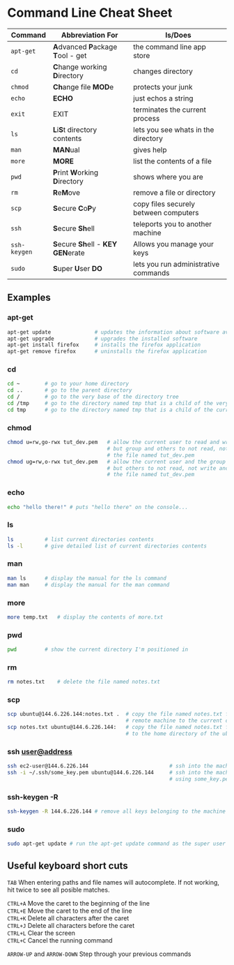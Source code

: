 # Command Line Cheat Sheet


| Command   | Abbreviation For                        | Is/Does |
|-----------|-----------------------------------------|---------|
| `apt-get` | **A**dvanced **P**ackage **T**ool - get | the command line app store |
| `cd`      | **C**hange working **D**irectory        | changes directory |
| `chmod`   | **Ch**ange file **MOD**e                | protects your junk |
| `echo`    | **ECHO**                                | just echos a string |
| `exit`    | EXIT                                    | terminates the current process |
| `ls`      | **L**i**S**t directory contents         | lets you see whats in the directory |
| `man`     | **MAN**ual                              | gives help |
| `more`    | **MORE**                                | list the contents of a file |
| `pwd`     | **P**rint **W**orking **D**irectory     | shows where you are |
| `rm`      | **R**e**M**ove                          | remove a file or directory |
| `scp`     | **S**ecure **C**o**P**y                 | copy files securely between computers |
| `ssh`     | **S**ecure **Sh**ell                    | teleports you to another machine |
| `ssh-keygen` | **S**ecure **Sh**ell - **KEY** **GEN**erate | Allows you manage your keys |
| `sudo`    | **S**uper **U**ser **DO**               | lets you run administrative commands |

## Examples

### apt-get

```bash
apt-get update              # updates the information about software available
apt-get upgrade             # upgrades the installed software
apt-get install firefox     # installs the firefox application
apt-get remove firefox      # uninstalls the firefox application
```

### cd <directory>

```bash
cd ~        # go to your home directory
cd ..       # go to the parent directory
cd /        # go to the very base of the directory tree
cd /tmp     # go to the directory named tmp that is a child of the very base of the directory tree
cd tmp      # go to the directory named tmp that is a child of the current directory
```

### chmod <mode> <file>

```bash
chmod u=rw,go-rwx tut_dev.pem   # allow the current user to read and write, 
                                # but group and others to not read, not write and not execute
                                # the file named tut_dev.pem
chmod ug=rw,o-rwx tut_dev.pem   # allow the current user and the group to read and write, 
                                # but others to not read, not write and not execute  
                                # the file named tut_dev.pem
```

### echo <string>

```bash
echo "hello there!" # puts "hello there" on the console...
```

### ls

```bash
ls          # list current directories contents
ls -l       # give detailed list of current directories contents
```

### man <command>

```bash
man ls      # display the manual for the ls command
man man     # display the manual for the man command
```

### more <filename>

```bash
more temp.txt   # display the contents of more.txt
```

### pwd 

```bash
pwd         # show the current directory I'm positioned in
```

### rm <filename>

```bash
rm notes.txt    # delete the file named notes.txt
```

### scp <from> <to>

```bash
scp ubuntu@144.6.226.144:notes.txt .  # copy the file named notes.txt from the home directory of the ubuntu user on the
                                      # remote machine to the current directory on the local machine
scp notes.txt ubuntu@144.6.226.144:   # copy the file named notes.txt from the current directory on the local machine
                                      # to the home directory of the ubuntu user on the remote machine 
```

### ssh <user@address>

```bash
ssh ec2-user@144.6.226.144                          # ssh into the machine at IP 144.6.226.144 as the ec2-user user
ssh -i ~/.ssh/some_key.pem ubuntu@144.6.226.144     # ssh into the machine at IP 144.6.226.144 as the ubuntu user 
                                                    # using some_key.pem as the key
```

### ssh-keygen -R <hostname>

```bash
ssh-keygen -R 144.6.226.144 # remove all keys belonging to the machine 144.6.226.144 from the known hosts file
````

### sudo <command>

```bash
sudo apt-get update # run the apt-get update command as the super user
```

## Useful keyboard short cuts

`TAB`       When entering paths and file names will autocomplete. If not working, hit twice to see all posible matches.

`CTRL+A`    Move the caret to the beginning of the line<br />
`CTRL+E`    Move the caret to the end of the line<br />
`CTRL+K`    Delete all characters after the caret<br />
`CTRL+J`    Delete all characters before the caret<br />
`CTRL+L`    Clear the screen<br />
`CTRL+C`    Cancel the running command<br />

`ARROW-UP` and `ARROW-DOWN` Step through your previous commands



